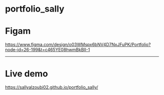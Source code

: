 # portfolio_sally

# Figam
https://www.figma.com/design/o03WMspx6bNV4D7NxJFuPK/Portfolio?node-id=26-199&t=c465YE08hwmBkBII-1

<hr>

# Live demo
https://sallyalzoubi02.github.io/portfolio_sally/
